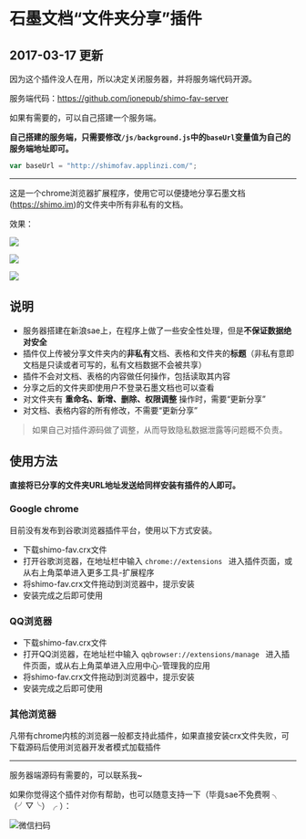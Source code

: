 # 石墨文档“文件夹分享”插件

## 2017-03-17 更新

因为这个插件没人在用，所以决定关闭服务器，并将服务端代码开源。

服务端代码：https://github.com/ionepub/shimo-fav-server

如果有需要的，可以自己搭建一个服务端。

**自己搭建的服务端，只需要修改`/js/background.js`中的`baseUrl`变量值为自己的服务端地址即可。**

```javascript
var baseUrl = "http://shimofav.applinzi.com/";
```

---------------

这是一个chrome浏览器扩展程序，使用它可以便捷地分享石墨文档(https://shimo.im)的文件夹中所有非私有的文档。

效果：

![](https://dn-shimo-image.qbox.me/QsPuYwbBvM0aqojx/share.gif)

![](https://dn-shimo-image.qbox.me/pUuu8vHFLJ4W4QzA/shared.gif)

![](https://dn-shimo-image.qbox.me/wwXAMO5Ys58lfQIm/cancel.gif)

## 说明

- 服务器搭建在新浪sae上，在程序上做了一些安全性处理，但是**不保证数据绝对安全**
- 插件仅上传被分享文件夹内的**非私有**文档、表格和文件夹的**标题**（非私有意即文档是只读或者可写的，私有文档数据不会被共享）
- 插件不会对文档、表格的内容做任何操作，包括读取其内容
- 分享之后的文件夹即使用户不登录石墨文档也可以查看
- 对文件夹有 **重命名、新增、删除、权限调整** 操作时，需要“更新分享”
- 对文档、表格内容的所有修改，不需要“更新分享”

> 如果自己对插件源码做了调整，从而导致隐私数据泄露等问题概不负责。

## 使用方法

**直接将已分享的文件夹URL地址发送给同样安装有插件的人即可。**

### Google chrome

目前没有发布到谷歌浏览器插件平台，使用以下方式安装。

- 下载shimo-fav.crx文件
- 打开谷歌浏览器，在地址栏中输入 ` chrome://extensions  ` 进入插件页面，或从右上角菜单进入更多工具-扩展程序
- 将shimo-fav.crx文件拖动到浏览器中，提示安装
- 安装完成之后即可使用

### QQ浏览器

- 下载shimo-fav.crx文件
- 打开QQ浏览器，在地址栏中输入 ` qqbrowser://extensions/manage  ` 进入插件页面，或从右上角菜单进入应用中心-管理我的应用
- 将shimo-fav.crx文件拖动到浏览器中，提示安装
- 安装完成之后即可使用

### 其他浏览器

凡带有chrome内核的浏览器一般都支持此插件，如果直接安装crx文件失败，可下载源码后使用浏览器开发者模式加载插件

------------------------

服务器端源码有需要的，可以联系我~

如果你觉得这个插件对你有帮助，也可以随意支持一下（毕竟sae不免费啊 ╮（╯▽╰）╭  ）：

![微信扫码](https://dn-shimo-image.qbox.me/CRvMXB5uiWoDf7EL/qr.png "微信扫码")